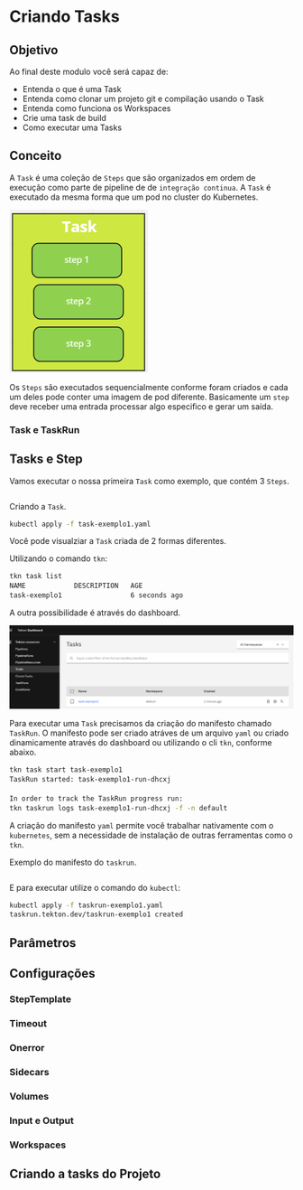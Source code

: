 Criando Tasks
================
## Objetivo

Ao final deste modulo você será capaz de:
* Entenda o que é uma Task
* Entenda como clonar um projeto git e compilação usando o Task
* Entenda como funciona os Workspaces
* Crie uma task de build 
* Como executar uma Tasks


## Conceito

A `Task` é uma coleção de `Steps` que são organizados em ordem de execução como parte de pipeline de de `integração continua`. A `Task` é executado da mesma forma que um pod no cluster do Kubernetes.

![dashboard](img/image2.png)

Os `Steps` são executados sequencialmente conforme foram criados e cada um deles pode conter uma imagem de pod diferente. Basicamente um `step` deve receber uma entrada processar algo especifico e gerar um saída.

### Task e TaskRun

## Tasks e Step

Vamos executar o nossa primeira `Task` como exemplo, que contém 3 `Steps`. 


```yaml:src/task-exemplo1.yaml

```

Criando a `Task`.

```bash
kubectl apply -f task-exemplo1.yaml
```
Você pode visualziar a `Task` criada de 2 formas diferentes. 

Utilizando o comando `tkn`:
```bash
tkn task list
NAME            DESCRIPTION   AGE
task-exemplo1                 6 seconds ago 
```
A outra possibilidade é através do dashboard.

![dashboard](img/image4.png)

Para executar uma `Task` precisamos da criação do manifesto chamado `TaskRun`. O manifesto pode ser criado atráves de um arquivo `yaml` ou criado dinamicamente através do dashboard ou utilizando o cli `tkn`, conforme abaixo.

```bash
tkn task start task-exemplo1
TaskRun started: task-exemplo1-run-dhcxj

In order to track the TaskRun progress run:
tkn taskrun logs task-exemplo1-run-dhcxj -f -n default
```

A criação do manifesto `yaml` permite você trabalhar nativamente com o `kubernetes`, sem a necessidade de instalação de outras ferramentas como o `tkn`.

Exemplo do manifesto do `taskrun`.

```yaml:src/taskrun-exemplo1.yaml

```

E para executar utilize o comando do `kubectl`:

```bash
kubectl apply -f taskrun-exemplo1.yaml
taskrun.tekton.dev/taskrun-exemplo1 created
```

## Parâmetros

## Configurações

### StepTemplate

### Timeout

### Onerror

### Sidecars

### Volumes

### Input e Output

### Workspaces

## Criando a tasks do Projeto